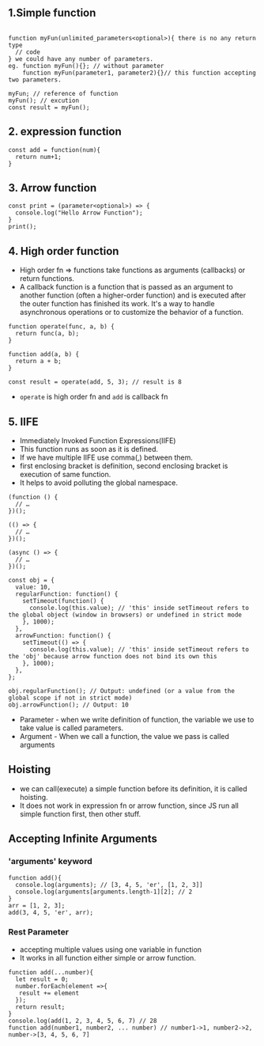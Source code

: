 ## 1.Simple function
```

function myFun(unlimited_parameters<optional>){ there is no any return type
  // code
} we could have any number of parameters.
eg. function myFun(){}; // without parameter
    function myFun(parameter1, parameter2){}// this function accepting two parameters.

myFun; // reference of function
myFun(); // excution
const result = myFun();
```
## 2. expression function
```
const add = function(num){
  return num+1;
}
```
## 3. Arrow function
```
const print = (parameter<optional>) => {
  console.log("Hello Arrow Function");
}
print();
```

## 4. High order function
+ High order fn => functions take functions as arguments (callbacks) or return functions. 
+ A callback function is a function that is passed as an argument to another function (often a higher-order function) and is executed after the outer function has finished its work.  It's a way to handle asynchronous operations or to customize the behavior of a function.
```
function operate(func, a, b) {
  return func(a, b);
}

function add(a, b) {
  return a + b;
}

const result = operate(add, 5, 3); // result is 8
```
+ `operate` is high order fn and `add` is callback fn
## 5. IIFE
+ Immediately Invoked Function Expressions(IIFE)
+ This function runs as soon as it is defined.
+ If we have multiple IIFE use comma(,) between them.
+ first enclosing bracket is definition, second enclosing bracket is execution of same function.
+ It helps to avoid polluting the global namespace.
```
(function () {
  // …
})();

(() => {
  // …
})();

(async () => {
  // …
})();
```

```
const obj = {
  value: 10,
  regularFunction: function() {
    setTimeout(function() {
      console.log(this.value); // 'this' inside setTimeout refers to the global object (window in browsers) or undefined in strict mode
    }, 1000);
  },
  arrowFunction: function() {
    setTimeout(() => {
      console.log(this.value); // 'this' inside setTimeout refers to the 'obj' because arrow function does not bind its own this
    }, 1000);
  },
};

obj.regularFunction(); // Output: undefined (or a value from the global scope if not in strict mode)
obj.arrowFunction(); // Output: 10
```
+ Parameter - when we write definition of function, the variable we use to take value is called parameters.
+ Argument - When we call a function, the value we pass is called arguments
## Hoisting
+ we can call(execute) a simple function before its definition, it is called hoisting.
+ It does not work in expression fn or arrow function, since JS run all simple function first, then other stuff.
## Accepting Infinite Arguments
### 'arguments' keyword
```
function add(){
  console.log(arguments); // [3, 4, 5, 'er', [1, 2, 3]]
  console.log(arguments[arguments.length-1][2]; // 2
}
arr = [1, 2, 3];
add(3, 4, 5, 'er', arr);
```
### Rest Parameter
+ accepting multiple values using one variable in function
+ It works in all function either simple or arrow function.
```
function add(...number){
  let result = 0;
  number.forEach(element =>{
   result += element
  });
  return result;
}
console.log(add(1, 2, 3, 4, 5, 6, 7) // 28
function add(number1, number2, ... number) // number1->1, number2->2, number->[3, 4, 5, 6, 7]
```
